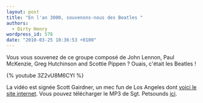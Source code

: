 ```yaml
---
layout: post
title: "En l'an 3000, souvenons-nous des Beatles "
authors:
  - Dirty Henry
wordpress_id: 578
date: "2010-03-25 10:36:53 +0100"
---
```


Vous vous souvenez de ce groupe composé de John Lennon, Paul McKenzie, Greg
Hutchinson and Scottie Pippen ? Ouais, c'était les Beatles !

{% youtube 3Z2vU8M6CYI %}

La vidéo est signée Scott Gairdner, un mec fun de Los Angeles dont
[voici le site internet](http://www.scottgairdner.com/). Vous pouvez télécharger
le MP3 de Sgt. Petsounds [ici](http://www.mediafire.com/?zy5zznznmy1).
